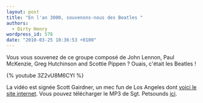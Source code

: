 ```yaml
---
layout: post
title: "En l'an 3000, souvenons-nous des Beatles "
authors:
  - Dirty Henry
wordpress_id: 578
date: "2010-03-25 10:36:53 +0100"
---
```


Vous vous souvenez de ce groupe composé de John Lennon, Paul McKenzie, Greg
Hutchinson and Scottie Pippen ? Ouais, c'était les Beatles !

{% youtube 3Z2vU8M6CYI %}

La vidéo est signée Scott Gairdner, un mec fun de Los Angeles dont
[voici le site internet](http://www.scottgairdner.com/). Vous pouvez télécharger
le MP3 de Sgt. Petsounds [ici](http://www.mediafire.com/?zy5zznznmy1).
